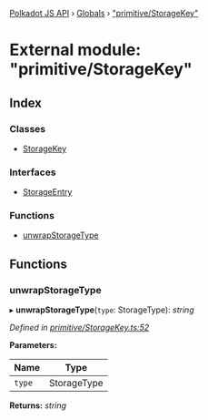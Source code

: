 [Polkadot JS API](../README.md) › [Globals](../globals.md) › ["primitive/StorageKey"](_primitive_storagekey_.md)

# External module: "primitive/StorageKey"

## Index

### Classes

* [StorageKey](../classes/_primitive_storagekey_.storagekey.md)

### Interfaces

* [StorageEntry](../interfaces/_primitive_storagekey_.storageentry.md)

### Functions

* [unwrapStorageType](_primitive_storagekey_.md#unwrapstoragetype)

## Functions

###  unwrapStorageType

▸ **unwrapStorageType**(`type`: StorageType): *string*

*Defined in [primitive/StorageKey.ts:52](https://github.com/polkadot-js/api/blob/db59fbff25/packages/types/src/primitive/StorageKey.ts#L52)*

**Parameters:**

Name | Type |
------ | ------ |
`type` | StorageType |

**Returns:** *string*
